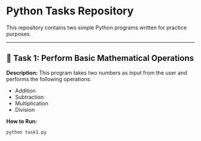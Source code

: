 # Python Tasks Repository

This repository contains two simple Python programs written for practice purposes.

---

## 🧮 Task 1: Perform Basic Mathematical Operations
**Description:**
This program takes two numbers as input from the user and performs the following operations:
- Addition  
- Subtraction  
- Multiplication  
- Division  

**How to Run:**
```bash
python task1.py
